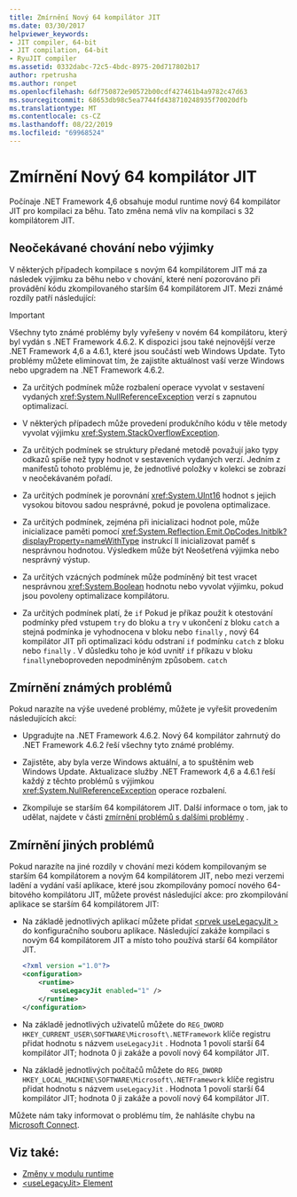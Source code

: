 ```yaml
---
title: Zmírnění Nový 64 kompilátor JIT
ms.date: 03/30/2017
helpviewer_keywords:
- JIT compiler, 64-bit
- JIT compilation, 64-bit
- RyuJIT compiler
ms.assetid: 0332dabc-72c5-4bdc-8975-20d717802b17
author: rpetrusha
ms.author: ronpet
ms.openlocfilehash: 6df750872e90572b00cdf427461b4a9782c47d63
ms.sourcegitcommit: 68653db98c5ea7744fd438710248935f70020dfb
ms.translationtype: MT
ms.contentlocale: cs-CZ
ms.lasthandoff: 08/22/2019
ms.locfileid: "69968524"
---
```

# <a name="mitigation-new-64-bit-jit-compiler"></a>Zmírnění Nový 64 kompilátor JIT
Počínaje .NET Framework 4,6 obsahuje modul runtime nový 64 kompilátor JIT pro kompilaci za běhu. Tato změna nemá vliv na kompilaci s 32 kompilátorem JIT.  
  
## <a name="unexpected-behavior-or-exceptions"></a>Neočekávané chování nebo výjimky  
 V některých případech kompilace s novým 64 kompilátorem JIT má za následek výjimku za běhu nebo v chování, které není pozorováno při provádění kódu zkompilovaného starším 64 kompilátorem JIT. Mezi známé rozdíly patří následující:  
  
> [!IMPORTANT]
> Všechny tyto známé problémy byly vyřešeny v novém 64 kompilátoru, který byl vydán s .NET Framework 4.6.2. K dispozici jsou také nejnovější verze .NET Framework 4,6 a 4.6.1, které jsou součástí web Windows Update. Tyto problémy můžete eliminovat tím, že zajistíte aktuálnost vaší verze Windows nebo upgradem na .NET Framework 4.6.2.  
  
- Za určitých podmínek může rozbalení operace vyvolat v sestavení vydaných <xref:System.NullReferenceException> verzí s zapnutou optimalizací.  
  
- V některých případech může provedení produkčního kódu v těle metody vyvolat výjimku <xref:System.StackOverflowException>.  
  
- Za určitých podmínek se struktury předané metodě považují jako typy odkazů spíše než typy hodnot v sestaveních vydaných verzí. Jedním z manifestů tohoto problému je, že jednotlivé položky v kolekci se zobrazí v neočekávaném pořadí.  
  
- Za určitých podmínek je porovnání <xref:System.UInt16> hodnot s jejich vysokou bitovou sadou nesprávné, pokud je povolena optimalizace.  
  
- Za určitých podmínek, zejména při inicializaci hodnot pole, může inicializace paměti pomocí <xref:System.Reflection.Emit.OpCodes.Initblk?displayProperty=nameWithType> instrukcí Il inicializovat paměť s nesprávnou hodnotou. Výsledkem může být Neošetřená výjimka nebo nesprávný výstup.  
  
- Za určitých vzácných podmínek může podmíněný bit test vracet nesprávnou <xref:System.Boolean> hodnotu nebo vyvolat výjimku, pokud jsou povoleny optimalizace kompilátoru.  
  
- Za určitých podmínek platí, že `if` Pokud je příkaz použit k otestování podmínky před vstupem `try` do bloku a `try` v ukončení z bloku `catch` a stejná podmínka je vyhodnocena v bloku nebo `finally` , nový 64 kompilátor JIT při optimalizaci kódu odstraní `if` podmínku `catch` z bloku nebo `finally` . V důsledku toho je kód uvnitř `if` příkazu v bloku `finally`neboproveden nepodmíněným způsobem. `catch`  
  
<a name="General"></a>   
## <a name="mitigation-of-known-issues"></a>Zmírnění známých problémů  
 Pokud narazíte na výše uvedené problémy, můžete je vyřešit provedením následujících akcí:  
  
- Upgradujte na .NET Framework 4.6.2. Nový 64 kompilátor zahrnutý do .NET Framework 4.6.2 řeší všechny tyto známé problémy.  
  
- Zajistěte, aby byla verze Windows aktuální, a to spuštěním web Windows Update. Aktualizace služby .NET Framework 4,6 a 4.6.1 řeší každý z těchto problémů s výjimkou <xref:System.NullReferenceException> operace rozbalení.  
  
- Zkompiluje se starším 64 kompilátorem JIT. Další informace o tom, jak to udělat, najdete v části [zmírnění problémů s dalšími problémy](#Other) .  
  
<a name="Other"></a>   
## <a name="mitigation-of-other-issues"></a>Zmírnění jiných problémů  
 Pokud narazíte na jiné rozdíly v chování mezi kódem kompilovaným se starším 64 kompilátorem a novým 64 kompilátorem JIT, nebo mezi verzemi ladění a vydání vaší aplikace, které jsou zkompilovány pomocí nového 64-bitového kompilátoru JIT, můžete provést následující akce: pro zkompilování aplikace se starším 64 kompilátorem JIT:  
  
- Na základě jednotlivých aplikací můžete přidat [ \<prvek useLegacyJit >](../../../docs/framework/configure-apps/file-schema/runtime/uselegacyjit-element.md) do konfiguračního souboru aplikace. Následující zakáže kompilaci s novým 64 kompilátorem JIT a místo toho používá starší 64 kompilátor JIT.  
  
    ```xml  
    <?xml version ="1.0"?>  
    <configuration>  
        <runtime>  
           <useLegacyJit enabled="1" />  
        </runtime>  
    </configuration>  
    ```  
  
- Na základě jednotlivých uživatelů můžete do `REG_DWORD` `HKEY_CURRENT_USER\SOFTWARE\Microsoft\.NETFramework` klíče registru přidat hodnotu s názvem `useLegacyJit` . Hodnota 1 povolí starší 64 kompilátor JIT; hodnota 0 ji zakáže a povolí nový 64 kompilátor JIT.  
  
- Na základě jednotlivých počítačů můžete do `REG_DWORD` `HKEY_LOCAL_MACHINE\SOFTWARE\Microsoft\.NETFramework` klíče registru přidat hodnotu s názvem `useLegacyJit` . Hodnota 1 povolí starší 64 kompilátor JIT; hodnota 0 ji zakáže a povolí nový 64 kompilátor JIT.  
  
 Můžete nám taky informovat o problému tím, že nahlásíte chybu na [Microsoft Connect](https://connect.microsoft.com/VisualStudio).  
  
## <a name="see-also"></a>Viz také:

- [Změny v modulu runtime](../../../docs/framework/migration-guide/runtime-changes-in-the-net-framework-4-6.md)
- [\<useLegacyJit> Element](../../../docs/framework/configure-apps/file-schema/runtime/uselegacyjit-element.md)
